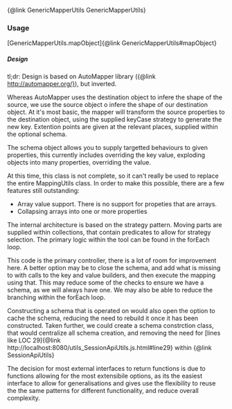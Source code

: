 {@link GenericMapperUtils GenericMapperUtils}

### Usage
[GenericMapperUtils.mapObject]{@link GenericMapperUtils#mapObject}


##### Design

tl;dr: Design is based on AutoMapper library ({@link http://automapper.org/}), but inverted.

Whereas AutoMapper uses the destination object to infere the shape of the source, we use the source object o infere the shape of our destination object.  At it's most basic, the mapper will transform the source properties to the destination object, using the supplied keyCase strategy to generate the new key.  Extention points are given at the relevant places, supplied within the optional schema.

The schema object allows you to supply targetted behaviours to given properties, this currently includes overriding the key value, exploding objects into many properties, overriding the value.

At this time, this class is not complete, so it can't really be used to replace the entire MappingUtils class.  In order to make this possible, there are a few features still outstanding:

- Array value support. There is no support for propeties that are arrays.
- Collapsing arrays into one or more properties

The internal architecture is based on the strategy pattern.  Moving parts are supplied within collections, that contain predicates to allow for strategy selection.  The primary logic within the tool can be found in the forEach loop.

This code is the primary controller, there is a lot of room for improvement here. A better option may be to close the schema, and add what is missing to with calls to the key and value builders, and then execute the mapping using that.  This may reduce some of the checks to ensure we have a schema, as we will always have one.  We may also be able to reduce the branching within the forEach loop.

Constructing a schema that is operated on would also open the option to cache the schema, reducing the need to rebuild it once it has been constructed. Taken further, we could create a schema constrction class, that would centralize all schema creation, and removing the need for [lines like LOC 29]{@link http://localhost:8080/utils_SessionApiUtils.js.html#line29} within {@link SessionApiUtils}

The decision for most external interfaces to return functions is due to functions allowing for the most extensibile options, as its the easiest interface to allow for generalisations and gives use the flexibility to reuse the the same patterns for different functionality, and reduce overall complexity.

